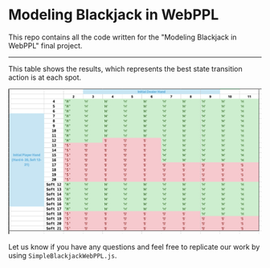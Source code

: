 # Modeling Blackjack in WebPPL

This repo contains all the code written for the "Modeling Blackjack in WebPPL" final project.

--------------------------------

This table shows the results, which represents the best state transition action is at each spot.

![results](https://github.com/samz331/blackjack/blob/master/BlackJack%20-%20PL%20Table.jpg)

Let us know if you have any questions and feel free to replicate our work by using `SimpleBlackjackWebPPL.js`. 
